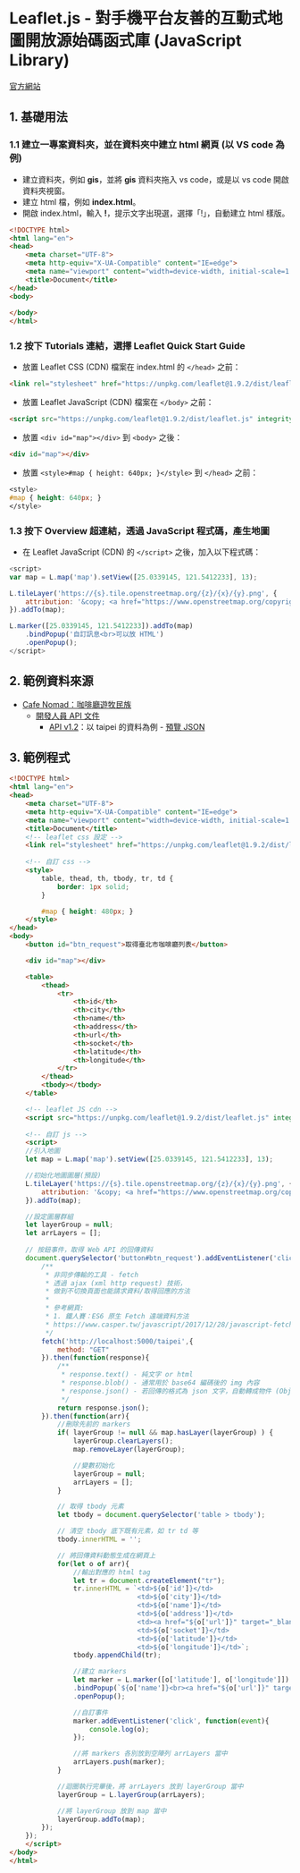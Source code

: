 # Leaflet.js - 對手機平台友善的互動式地圖開放源始碼函式庫 (JavaScript Library)
[官方網站](https://leafletjs.com/)

## 1. 基礎用法

### 1.1 建立一專案資料夾，並在資料夾中建立 html 網頁 (以 VS code 為例)
- 建立資料夾，例如 **gis**，並將 **gis** 資料夾拖入 vs code，或是以 vs code 開啟資料夾視窗。
- 建立 html 檔，例如 **index.html**。
- 開啟 index.html，輸入 **!**，提示文字出現選，選擇「!」，自動建立 html 樣版。
```html
<!DOCTYPE html>
<html lang="en">
<head>
    <meta charset="UTF-8">
    <meta http-equiv="X-UA-Compatible" content="IE=edge">
    <meta name="viewport" content="width=device-width, initial-scale=1.0">
    <title>Document</title>
</head>
<body>
    
</body>
</html>
```

### 1.2 按下 Tutorials 連結，選擇 Leaflet Quick Start Guide
- 放置 Leaflet CSS (CDN) 檔案在 index.html 的 `</head>` 之前：
```html
<link rel="stylesheet" href="https://unpkg.com/leaflet@1.9.2/dist/leaflet.css" integrity="sha256-sA+zWATbFveLLNqWO2gtiw3HL/lh1giY/Inf1BJ0z14=" crossorigin="" />
```
- 放置 Leaflet JavaScript (CDN) 檔案在 `</body>` 之前：
```html
<script src="https://unpkg.com/leaflet@1.9.2/dist/leaflet.js" integrity="sha256-o9N1jGDZrf5tS+Ft4gbIK7mYMipq9lqpVJ91xHSyKhg=" crossorigin=""></script>
```
- 放置 `<div id="map"></div>` 到 `<body>` 之後：
```html
<div id="map"></div>
```
- 放置 `<style>#map { height: 640px; }</style>` 到 `</head>` 之前：
```css
<style>
#map { height: 640px; }
</style>
```

### 1.3 按下 Overview 超連結，透過 JavaScript 程式碼，產生地圖
- 在 Leaflet JavaScript (CDN) 的 `</script>` 之後，加入以下程式碼：
```javascript
<script>
var map = L.map('map').setView([25.0339145, 121.5412233], 13);

L.tileLayer('https://{s}.tile.openstreetmap.org/{z}/{x}/{y}.png', {
    attribution: '&copy; <a href="https://www.openstreetmap.org/copyright">OpenStreetMap</a> contributors'
}).addTo(map);

L.marker([25.0339145, 121.5412233]).addTo(map)
    .bindPopup('自訂訊息<br>可以放 HTML')
    .openPopup();
</script>
```

## 2. 範例資料來源
- [Cafe Nomad：咖啡廳遊牧民族 ](https://cafenomad.tw/)
  - [開發人員 API 文件](https://cafenomad.tw/developers)
    - [API v1.2](https://cafenomad.tw/developers/docs/v1.2)：以 taipei 的資料為例 -  [預覽 JSON](https://cafenomad.tw/api/v1.2/cafes/taipei)


## 3. 範例程式
```html
<!DOCTYPE html>
<html lang="en">
<head>
    <meta charset="UTF-8">
    <meta http-equiv="X-UA-Compatible" content="IE=edge">
    <meta name="viewport" content="width=device-width, initial-scale=1.0">
    <title>Document</title>
    <!-- leaflet css 設定 -->
    <link rel="stylesheet" href="https://unpkg.com/leaflet@1.9.2/dist/leaflet.css" integrity="sha256-sA+zWATbFveLLNqWO2gtiw3HL/lh1giY/Inf1BJ0z14=" crossorigin="" />
    
    <!-- 自訂 css -->
    <style>
        table, thead, th, tbody, tr, td {
            border: 1px solid;
        }

        #map { height: 480px; }
    </style>
</head>
<body>
    <button id="btn_request">取得臺北市咖啡廳列表</button>

    <div id="map"></div>

    <table>
        <thead>
            <tr>
                <th>id</th>
                <th>city</th>
                <th>name</th>
                <th>address</th>
                <th>url</th>
                <th>socket</th>
                <th>latitude</th>
                <th>longitude</th>
            </tr>
        </thead>
        <tbody></tbody>
    </table>

    <!-- leaflet JS cdn -->
    <script src="https://unpkg.com/leaflet@1.9.2/dist/leaflet.js" integrity="sha256-o9N1jGDZrf5tS+Ft4gbIK7mYMipq9lqpVJ91xHSyKhg=" crossorigin=""></script>
    
    <!-- 自訂 js -->
    <script>
    //引入地圖
    let map = L.map('map').setView([25.0339145, 121.5412233], 13);

    //初始化地圖圖層(預設)
    L.tileLayer('https://{s}.tile.openstreetmap.org/{z}/{x}/{y}.png', {
        attribution: '&copy; <a href="https://www.openstreetmap.org/copyright">OpenStreetMap</a> contributors'
    }).addTo(map);

    //設定圖層群組
    let layerGroup = null;
    let arrLayers = [];
    
    // 按鈕事件，取得 Web API 的回傳資料
    document.querySelector('button#btn_request').addEventListener('click', function(event){
        /**
         * 非同步傳輸的工具 - fetch
         * 透過 ajax (xml http request) 技術，
         * 做到不切換頁面也能請求資料/取得回應的方法
         * 
         * 參考網頁:
         * 1. 鐵人賽：ES6 原生 Fetch 遠端資料方法
         * https://www.casper.tw/javascript/2017/12/28/javascript-fetch/
         */
        fetch('http://localhost:5000/taipei',{
            method: "GET"
        }).then(function(response){
            /**
             * response.text() - 純文字 or html
             * response.blob() - 通常用於 base64 編碼後的 img 內容
             * response.json() - 若回傳的格式為 json 文字，自動轉成物件 (Object)
             */
            return response.json();
        }).then(function(arr){
            //刪除先前的 markers
            if( layerGroup != null && map.hasLayer(layerGroup) ) {
                layerGroup.clearLayers();
                map.removeLayer(layerGroup);

                //變數初始化
                layerGroup = null;
                arrLayers = [];
            }

            // 取得 tbody 元素
            let tbody = document.querySelector('table > tbody');

            // 清空 tbody 底下既有元素，如 tr td 等
            tbody.innerHTML = '';

            // 將回傳資料動態生成在網頁上
            for(let o of arr){
                //輸出對應的 html tag
                let tr = document.createElement("tr");
                tr.innerHTML = `<td>${o['id']}</td>
                                <td>${o['city']}</td>
                                <td>${o['name']}</td>
                                <td>${o['address']}</td>
                                <td><a href="${o['url']}" target="_blank">連結</a></td>
                                <td>${o['socket']}</td>
                                <td>${o['latitude']}</td>
                                <td>${o['longitude']}</td>`;
                tbody.appendChild(tr);

                //建立 markers
                let marker = L.marker([o['latitude'], o['longitude']])
                .bindPopup(`${o['name']}<br><a href="${o['url']}" target="_blank">連結</a>`)
                .openPopup();

                //自訂事件
                marker.addEventListener('click', function(event){
                    console.log(o);
                });

                //將 markers 各別放到空陣列 arrLayers 當中
                arrLayers.push(marker);
            }

            //迴圈執行完畢後，將 arrLayers 放到 layerGroup 當中
            layerGroup = L.layerGroup(arrLayers);

            //將 layerGroup 放到 map 當中
            layerGroup.addTo(map);
        });
    });
    </script>
</body>
</html>
```